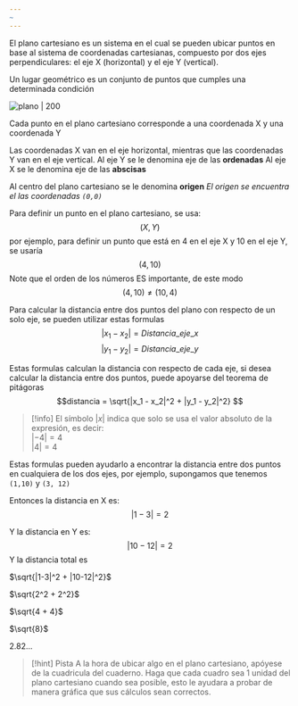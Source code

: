 ```yaml
---
~
---
```


El plano cartesiano es un sistema en el cual se pueden ubicar puntos en base al sistema de coordenadas cartesianas, compuesto por dos ejes perpendiculares: el eje X (horizontal) y el eje Y (vertical).

Un lugar geométrico es un conjunto de puntos que cumples una determinada condición 

![plano | 200](https://s1.significados.com/foto/coordenadas_bg.JPG)

Cada punto en el plano cartesiano corresponde a una coordenada X y una coordenada Y

Las coordenadas X van en el eje horizontal, mientras que las coordenadas Y van en el eje vertical.
Al eje Y se le denomina eje de las **ordenadas**
Al eje X se le denomina eje de las **abscisas**

Al centro del plano cartesiano se le denomina **origen**
*El origen se encuentra el las coordenadas `(0,0)`*

Para definir un punto en el plano cartesiano, se usa:
$$(X,Y)$$
por ejemplo, para definir un punto que está en 4 en el eje X y 10 en el eje Y, se usaría
$$(4,10)$$
Note que el orden de los números ES importante, de este modo
$$(4,10) ≠ (10,4)$$

Para calcular la distancia entre dos puntos del plano con respecto de un solo eje, se pueden utilizar estas formulas
$$|x_{1} - x_{2}| = Distancia\_eje\_x$$
$$|y_{1} - y_2| = Distancia\_eje\_y$$

Estas formulas calculan la distancia con respecto de cada eje, si desea calcular la distancia entre dos puntos, puede apoyarse del teorema de pitágoras
$$distancia = \sqrt{|x_1 - x_2|^2 + |y_1 - y_2|^2} $$

>[!info] 
>El símbolo $|x|$ indica que solo se usa el valor absoluto de la expresión, es decir: <br/>
> $|-4| = 4$ <br/>
> $|4|  = 4$

Estas formulas pueden ayudarlo a encontrar la distancia entre dos puntos en cualquiera de los dos ejes, por ejemplo, supongamos que tenemos `(1,10)` y  `(3, 12)`

Entonces la distancia en X es:
$$|1 - 3| = 2$$

Y la distancia en Y es:
$$|10 - 12| = 2$$
Y la distancia total es

$\sqrt{|1-3|^2 + |10-12|^2}$

$\sqrt{2^2 + 2^2}$

$\sqrt{4 + 4}$

$\sqrt{8}$

$2.82...$


>[!hint] Pista
>A la hora de ubicar algo en el plano cartesiano, apóyese de la cuadricula del cuaderno. Haga que cada cuadro sea 1 unidad del plano cartesiano cuando sea posible, esto le ayudara a probar de manera gráfica que sus cálculos sean correctos.



